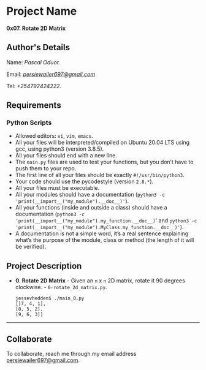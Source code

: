 # Project Name
**0x07. Rotate 2D Matrix**

## Author's Details
Name: *Pascal Oduor.*

Email: *persiewailer697@gmail.com*

Tel: *+254792424222.*

##  Requirements

### Python Scripts
*   Allowed editors: `vi`, `vim`, `emacs`.
*   All your files will be interpreted/compiled on Ubuntu 20.04 LTS using gcc, using python3 (version 3.8.5).
*   All your files should end with a new line.
*   The `main.py` files are used to test your functions, but you don’t have to push them to your repo.
*   The first line of all your files should be exactly `#!/usr/bin/python3`.
*   Your code should use the pycodestyle (version `2.8.*`).
*   All your files must be executable.
*   All your modules should have a documentation (`python3 -c 'print(__import__("my_module").__doc__)'`).
*   All your functions (inside and outside a class) should have a documentation (`python3 -c 'print(__import__("my_module").my_function.__doc__)`' and `python3 -c 'print(__import__("my_module").MyClass.my_function.__doc__)'`).
*   A documentation is not a simple word, it’s a real sentence explaining what’s the purpose of the module, class or method (the length of it will be verified).


## Project Description

* **0. Rotate 2D Matrix** - Given an `n` x `n` 2D matrix, rotate it 90 degrees clockwise. - `0-rotate_2d_matrix.py`.

    ```
    jessevhedden$ ./main_0.py
    [[7, 4, 1],
    [8, 5, 2],
    [9, 6, 3]]
    ```
---

## Collaborate

To collaborate, reach me through my email address persiewailer697@gmail.com.
